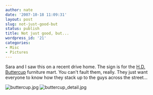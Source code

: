 ```yaml
---
author: nate
date: '2007-10-18 11:09:31'
layout: post
slug: not-just-good-but
status: publish
title: Not just good, but...
wordpress_id: '21'
categories:
- Misc
- Pictures
---
```


Sara and I saw this on a recent drive home.  The sign is for the <a href="http://hdbuttercup.com/" target="_blank">H.D. Buttercup</a> furniture mart.  You can't fault them, really.  They just want everyone to know how they stack up to the guys across the street...

<img src="http://endot.org/wp-content/uploads/2007/10/buttercup.jpg" alt="buttercup.jpg" />

<img src="http://endot.org/wp-content/uploads/2007/10/buttercup_detail.jpg" alt="buttercup_detail.jpg" />